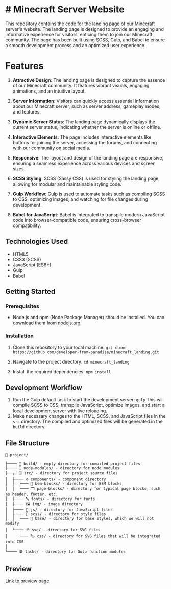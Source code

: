 # # Minecraft Server Website
This repository contains the code for the landing page of our Minecraft server's website. The landing page is designed to provide an engaging and informative experience for visitors, enticing them to join our Minecraft community. The page has been built using SCSS, Gulp, and Babel to ensure a smooth development process and an optimized user experience.

# Features
1.  **Attractive Design**: The landing page is designed to capture the essence of our Minecraft community. It features vibrant visuals, engaging animations, and an intuitive layout.
    
2.  **Server Information**: Visitors can quickly access essential information about our Minecraft server, such as server address, gameplay modes, and features.
    
3.  **Dynamic Server Status**: The landing page dynamically displays the current server status, indicating whether the server is online or offline.
    
4.  **Interactive Elements**: The page includes interactive elements like buttons for joining the server, accessing the forums, and connecting with our community on social media.
    
5.  **Responsive**: The layout and design of the landing page are responsive, ensuring a seamless experience across various devices and screen sizes.
    
6.  **SCSS Styling**: SCSS (Sassy CSS) is used for styling the landing page, allowing for modular and maintainable styling code.
    
7.  **Gulp Workflow**: Gulp is used to automate tasks such as compiling SCSS to CSS, optimizing images, and watching for file changes during development.
    
8.  **Babel for JavaScript**: Babel is integrated to transpile modern JavaScript code into browser-compatible code, ensuring cross-browser compatibility.


## Technologies Used

-   HTML5
-   CSS3 (SCSS)
-   JavaScript (ES6+)
-   Gulp
-   Babel

## Getting Started

### Prerequisites

-   Node.js and npm (Node Package Manager) should be installed. You can download them from [nodejs.org](https://nodejs.org/).

### Installation

1.  Clone this repository to your local machine:
    `git clone https://github.com/developer-from-paradise/minecraft_landing.git` 
    
2.  Navigate to the project directory:
    `cd minecraft_landing` 
    
3.  Install the required dependencies:
    `npm install` 


## Development Workflow

1.  Run the Gulp default task to start the development server:
    `gulp` 
    This will compile SCSS to CSS, transpile JavaScript, optimize images, and start a local development server with live reloading.
2.  Make necessary changes to the HTML, SCSS, and JavaScript files in the `src` directory. The compiled and optimized files will be generated in the `build` directory.

## File Structure
    💼 project/
    
    ├──── 📡 build/ - empty directory for compiled project files
    ├──── 🧶 node-modules/ - directory for node modules
    ├──┬─ 🗄 src/ - directory for project source files
    │  ├──┬─ ⚙ components/ - component directory
    │  │  ├─── 🧩 bem-blocks/ - directory for BEM blocks
    │  │  └─── 🗂 page-blocks/ - directory for typical page blocks, such as header, footer, etc.
    │  ├──── 🔤 fonts/ - directory for fonts
    │  ├──── 🖼 img/ - image directory
    │  ├──── 📑 js/ - directory for JavaScript files
    │  ├──┬─ 📜 scss/ - directory for style files
    │  │  └─── 🧬 base/ - directory for base styles, which we will not modify
    │  └──┬─ ⛱ svg/ - directory for SVG files
    │     └─── 🏷 css/ - directory for SVG files that will be integrated into CSS
    │
    └──── 🛠 tasks/ - directory for Gulp function modules

## Preview
[Link to preview page](https://developer-from-paradise.github.io/minecraft_landing/build/)